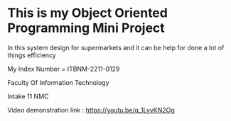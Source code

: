 # This is my Object Oriented Programming Mini Project

In this system design for supermarkets and it can be help for done a lot of things efficiency

My Index Number = ITBNM-2211-0129

Faculty Of Information Technology

Intake 11 NMC

Video demonstration link : https://youtu.be/q_1LyvKN2Og

